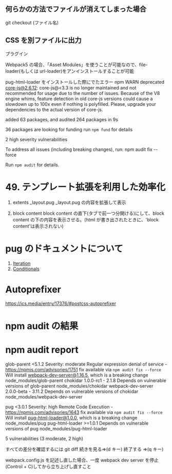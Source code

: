 ## 何らかの方法でファイルが消えてしまった場合

git checkout (ファイル名)

## CSS を別ファイルに出力

プラグイン

Webpack5 の場合、「Asset Modules」を使うことが可能なので、file-loader(もしくは url-loader)をアンインストールすることが可能

pug-html-loader をインストールした際にでたエラー
npm WARN deprecated core-js@2.6.12: core-js@<3.3 is no longer maintained and not recommended for usage due to the number of issues. Because of the V8 engine whims, feature detection in old core-js versions could cause a slowdown up to 100x even if nothing is polyfilled. Please, upgrade your dependencies to the actual version of core-js.

added 63 packages, and audited 264 packages in 9s

36 packages are looking for funding
run `npm fund` for details

2 high severity vulnerabilities

To address all issues (including breaking changes), run:
npm audit fix --force

Run `npm audit` for details.

# 49. テンプレート拡張を利用した効率化

1. extents \_layout.pug
   \_layout.pug の内容を拡張して表示

2. block content
   block content の直下(タブで前一つ分開ける)にして、block content の下の内容を表示させる。(html が書き出されたときに、'block content'は表示されない)

# pug のドキュメントについて

1. [Iteration](https://pugjs.org/language/iteration.html)
2. [Conditionals](https://pugjs.org/language/conditionals.html)

# Autoprefixer

https://ics.media/entry/17376/#postcss-autoprefixer

# npm audit の結果

# npm audit report

glob-parent <5.1.2
Severity: moderate
Regular expression denial of service - https://npmjs.com/advisories/1751
fix available via `npm audit fix --force`
Will install webpack-dev-server@1.16.5, which is a breaking change
node_modules/glob-parent
chokidar 1.0.0-rc1 - 2.1.8
Depends on vulnerable versions of glob-parent
node_modules/chokidar
webpack-dev-server 2.0.0-beta - 3.11.2
Depends on vulnerable versions of chokidar
node_modules/webpack-dev-server

pug <3.0.1
Severity: high
Remote Code Execution - https://npmjs.com/advisories/1643
fix available via `npm audit fix --force`
Will install pug-html-loader@1.0.0, which is a breaking change
node_modules/pug
pug-html-loader >=1.0.1
Depends on vulnerable versions of pug
node_modules/pug-html-loader

5 vulnerabilities (3 moderate, 2 high)

すべての差分を確認するには
git diff
続きを見る=>(d キー)
終了する =>(q キー)

webpack.config.js を記述し直した場合、一度 webpack dev server を停止(Control + C)してから立ち上げし直すこと
